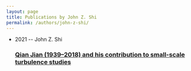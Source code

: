 ```yaml
---
layout: page
title: Publications by John Z. Shi
permalink: /authors/john-z-shi/
---
```


<ul class="post-list">
<li><span class='post-meta'>2021 -- John Z. Shi</span><h3><a class='post-link' href='../../qian-jian-1939-2018-and-his-contribution-to-small-scale-turbulence-studies'>Qian Jian (1939–2018) and his contribution to small-scale turbulence studies</a></h3></li>

</ul>
